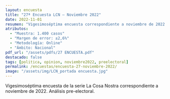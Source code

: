 ```yaml
---
layout: encuesta
title: "27ª Encuesta LCN — Noviembre 2022"
date: 2022-11-01
resumen: "Vigesimoséptima encuesta correspondiente a noviembre de 2022 con análisis pre-electoral."
atributos:
  - "Muestra: 1.400 casos"
  - "Margen de error: ±2,6%"
  - "Metodología: Online"
  - "Ámbito: Nacional"
pdf_url: "/assets/pdfs/27 ENCUESTA.pdf"
destacado: false
tags: [politica, opinion, noviembre2022, preelectoral]
permalink: /encuestas/encuesta-27-noviembre-2022/
image: "/assets/img/LCN_portada encuesta.jpg"
---
```


Vigesimoséptima encuesta de la serie La Cosa Nostra correspondiente a noviembre de 2022. Análisis pre-electoral.
